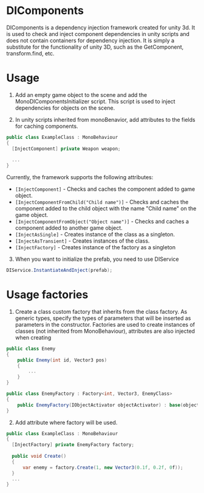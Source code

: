 # DIComponents

DIComponents is a dependency injection framework created for unity 3d. It is used to check and inject component dependencies in unity scripts and does not contain containers for dependency injection. It is simply a substitute for the functionality of unity 3D, such as the GetComponent, transform.find, etc.

# Usage
1. Add an empty game object to the scene and add the MonoDIComponentsInitializer script. This script is used to inject dependencies for objects on the scene.

2. In unity scripts inherited from monoBenavior, add attributes to the fields for caching components.
```C#
public class ExampleClass : MonoBehaviour
{
  [InjectComponent] private Weapon weapon;
  
  ...
}
```

Currently, the framework supports the following attributes:
- ```[InjectComponent]``` - Checks and caches the component added to game object.
- ```[InjectComponentFromChild("Child name")]``` - Checks and caches the component added to the child object with the name "Child name" on the game object.
- ```[InjectComponentFromObject("Object name")]``` - Checks and caches a component added to another game object.
- ```[InjectAsSingle]``` - Сreates instance of the class as a singleton.
- ```[InjectAsTransient]``` - Сreates instances of the class.
- ```[InjectFactory]``` - Creates instance of the factory as a singleton 

3. When you want to initialize the prefab, you need to use DIService
```C#
DIService.InstantiateAndInject(prefab);
```

# Usage factories
1. Сreate a class custom factory that inherits from the class factory. As generic types, specify the types of parameters that will be inserted as parameters in the constructor. Factories are used to create instances of classes (not inherited from MonoBehaviour), attributes are also injected when creating

```C#
public class Enemy
{
    public Enemy(int id, Vector3 pos)
    {
        ...
    }
}

public class EnemyFactory : Factory<int, Vector3, EnemyClass>
{
    public EnemyFactory(IObjectActivator objectActivator) : base(objectActivator) { }
}
```

2. Add attribute where factory will be used.

```C#
public class ExampleClass : MonoBehaviour
{
  [InjectFactory] private EnemyFactory factory;
  
  public void Create()
  {
      var enemy = factory.Create(1, new Vector3(0.1f, 0.2f, 0f));
  }
  ...
}
```
